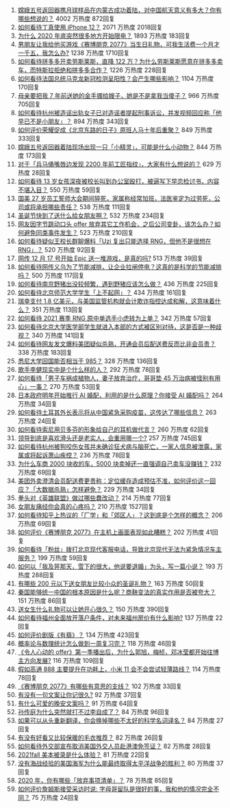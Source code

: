 1. [嫦娥五号返回器携月球样品在内蒙古成功着陆，对中国航天意义有多大？你有哪些想说的？](https://www.zhihu.com/question/435116380) 4002 万热度 872回复
1. [如何看待丁真使用 iPhone 12？](https://www.zhihu.com/question/434592793) 2071 万热度 2018回复
1. [为什么 2020 年底突然很多地方开始限电？](https://www.zhihu.com/question/434800740) 1893 万热度 183回复
1. [男朋友让我给他买游戏《赛博朋克 2077》当生日礼物，可我生活费一个月才一千五，我怎么办?](https://www.zhihu.com/question/434776782) 1238 万热度 1710回复
1. [如何看待拼多多开卖劳斯莱斯，直降 122 万？为什么劳斯莱斯愿意在拼多多卖车，而特斯拉拒绝和拼多多合作？](https://www.zhihu.com/question/435215240) 1226 万热度 228回复
1. [如何看待法国总统马克龙新冠检测呈阳性？会产生哪些影响？](https://www.zhihu.com/question/435278706) 1104 万热度 170回复
1. [母亲要把我 7 年前送她的金手镯给嫂子，她是不是拿我当傻子？](https://www.zhihu.com/question/435119118) 966 万热度 705回复
1. [如何看待杭州被造谣出轨女子已对造谣者提起刑事诉讼，并发视频回应称「他早已不是小朋友」？](https://www.zhihu.com/question/435210253) 894 万热度 343回复
1. [如何评价荣耀促成《北京东路的日子》原班人马十年后重聚？](https://www.zhihu.com/question/435106168) 849 万热度 333回复
1. [嫦娥五号返回器着陆现场出现一只「小精灵」，可能是什么小动物？](https://www.zhihu.com/question/435202802) 844 万热度 173回复
1. [对于「兵马俑嘴唇边发现 2200 年前工匠指纹」，大家有什么想说的？](https://www.zhihu.com/question/435177701) 629 万热度 28回复
1. [如何看待 13 岁女孩深夜被校长叫到办公室殴打，被逼写下早恋检讨书，内容不堪入目？](https://www.zhihu.com/question/435191592) 550 万热度 59回复
1. [国美 27 岁员工誓师大会期间猝死，家属称经常加班，法医鉴定为过劳死，公司或将承担哪些责任？](https://www.zhihu.com/question/435204779) 538 万热度 111回复
1. [圣诞节快到了送什么给女朋友啊？](https://www.zhihu.com/question/433492176) 532 万热度 234回复
1. [网友因字节跳动口头 offer 放弃其它工作机会，之后公司变卦，该怎么办？如何避免同类事件发生？](https://www.zhihu.com/question/435118515) 523 万热度 210回复
1. [如何看待疑似王校长群聊爆料「Uzi 复出只能选择 RNG，但他不是很想在 RNG」？](https://www.zhihu.com/question/435168547) 520 万热度 92回复
1. [网传 12 月 17 号开始 Epic 送一堆游戏，是真的吗?](https://www.zhihu.com/question/435065524) 513 万热度 39回复
1. [如何看待网传义乌为了节能减排，让企业拉闸停电？这真的是科学的节能减排吗？](https://www.zhihu.com/question/434603611) 500 万热度 117回复
1. [如何看待南京野猪出没较频繁，遇到野猪应该怎么做？](https://www.zhihu.com/question/433711620) 436 万热度 225回复
1. [如何看待北京师范大学学生「上不起网」？](https://www.zhihu.com/question/435099848) 434 万热度 161回复
1. [瑞幸支付 1.8 亿美元，与美国监管机构就会计欺诈指控达成和解，这意味着什么？](https://www.zhihu.com/question/435200634) 351 万热度 113回复
1. [如何看待 2021 赛季 RNG 原中单选手小虎转为上单？](https://www.zhihu.com/question/435203439) 342 万热度 57回复
1. [如何看待北京大学医学部学生就进入本部的方式被区别对待，这是否是一种歧视？](https://www.zhihu.com/question/434974815) 340 万热度 141回复
1. [如何看待网友发文爆料美团疑似杀熟，开通会员后配送费反而比非会员贵？](https://www.zhihu.com/question/435061348) 338 万热度 183回复
1. [悉尼大学回国能否相当于 985？](https://www.zhihu.com/question/266843003) 328 万热度 136回复
1. [歌手李健现实中是个什么样的人？](https://www.zhihu.com/question/21181290) 292 万热度 78回复
1. [如何看待「男子车祸成植物人，妻子放弃治疗，哥哥垫 45 万治病被怪别有用心」一事？](https://www.zhihu.com/question/434969371) 270 万热度 53回复
1. [日本政府明年开始推行 AI 婚配，利用的是什么原理？你接受 AI 婚配吗？](https://www.zhihu.com/question/435254599) 264 万热度 34回复
1. [如何看待土耳其外长表示将从中国紧急采购疫苗，这传达了哪些信息？](https://www.zhihu.com/question/434936994) 263 万热度 24回复
1. [如何看待索尼用贝多芬的形象给自己的耳机做代言？](https://www.zhihu.com/question/435077193) 260 万热度 62回复
1. [领导到底是喜欢滑头还是老实人，会重用哪一个?](https://www.zhihu.com/question/352016820) 257 万热度 745回复
1. [如何看待杭州被狗咬伤女孩并未确诊狂犬病与脑死亡，一家人信息被泄露，家属或将起诉萧山疾控？](https://www.zhihu.com/question/435249468) 236 万热度 78回复
1. [为什么车商 2000 块收的车，5000 块卖掉还一直强调自己卖车没赚钱？](https://www.zhihu.com/question/434339039) 232 万热度 69回复
1. [美团外卖澄清会员配送费更贵称：定位缓存造成预估不准，如何评价这一回应？「大数据杀熟」怎样避免？](https://www.zhihu.com/question/435281341) 229 万热度 34回复
1. [拳头对《英雄联盟》做过哪些蠢改动？](https://www.zhihu.com/question/433751199) 214 万热度 77回复
1. [女朋友痛经你会真的心疼吗？](https://www.zhihu.com/question/392000371) 210 万热度 1527回复
1. [如何看待知乎上热议的「厂学」和「郊区人」？这到底是个怎样的概念？](https://www.zhihu.com/question/435098487) 206 万热度 69回复
1. [如何评价《赛博朋克 2077》在主机上画面表现如此糟糕？](https://www.zhihu.com/question/434347963) 202 万热度 41回复
1. [如何看待「粉丝」拨打北京现代客服电话，导致北京现代无法为紧急情况车主服务？](https://www.zhihu.com/question/435133430) 199 万热度 59回复
1. [如何以「我及笄那天，雪下的很大，他说要退婚」为头，写一篇小说？](https://www.zhihu.com/question/430009383) 193 万热度 288回复
1. [有哪些 200 元以下送女朋友比较小众的圣诞礼物？](https://www.zhihu.com/question/433056658) 163 万热度 50回复
1. [秦国能够统一中国的根本原因是什么呢？商鞅变法的真实作用是否被夸大？](https://www.zhihu.com/question/434434831) 151 万热度 86回复
1. [送女生什么礼物可以让她开心很久？](https://www.zhihu.com/question/327277042) 150 万热度 390回复
1. [如何看待福州全面放开落户条件，对未来福州房价有什么影响?](https://www.zhihu.com/question/434837094) 137 万热度 22回复
1. [如何评价剧版《有翡》？](https://www.zhihu.com/question/434976264) 134 万热度 423回复
1. [概率论与数理统计怎么做到一周复习完？](https://www.zhihu.com/question/31513912) 118 万热度 46回复
1. [《令人心动的 offer》第一季播出后，为什么郭旭，梅桢，邓冰莹都开始往博主方向发展?](https://www.zhihu.com/question/384507015) 116 万热度 109回复
1. [假如高通 888 主要提升在功耗上，小米 11 会不会尝试轻薄路线？](https://www.zhihu.com/question/433041078) 114 万热度 78回复
1. [《赛博朋克 2077》有哪些有意思的支线？](https://www.zhihu.com/question/434195338) 102 万热度 33回复
1. [有没有一句文案让你记很久?](https://www.zhihu.com/question/432213645) 92 万热度 37回复
1. [有什么可爱的晚安文案吗？](https://www.zhihu.com/question/385512608) 91 万热度 64回复
1. [孙传庭为什么突然就打不过李自成了？](https://www.zhihu.com/question/27535713) 84 万热度 96回复
1. [如果可以从头重新翻译，你会换掉哪些不太好的科学名词译名？](https://www.zhihu.com/question/434589285) 84 万热度 27回复
1. [有没有好看又比较保暖的毛衣推荐？](https://www.zhihu.com/question/304592789) 82 万热度 26回复
1. [如何看待外交部宣布取消美国外交人员赴港澳免签证？](https://www.zhihu.com/question/434220177) 82 万热度 28回复
1. [2021fall 美本被录是什么体验？](https://www.zhihu.com/question/434978674) 81 万热度 22回复
1. [没有海战经验的美国海军为什么能最终取得太平洋战争的胜利？](https://www.zhihu.com/question/23636776) 80 万热度 37回复
1. [2020 年，你有哪些「放弃事项清单」？](https://www.zhihu.com/question/435245347) 78 万热度 85回复
1. [如何评价詹姆斯接受采访时说: 字母哥留队是很好的事，我和他的情况完全不同？](https://www.zhihu.com/question/435099570) 75 万热度 24回复